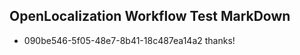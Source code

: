 ## OpenLocalization Workflow Test MarkDown
* 090be546-5f05-48e7-8b41-18c487ea14a2 
thanks!<!--HONumber=Mar16_HO4-->
